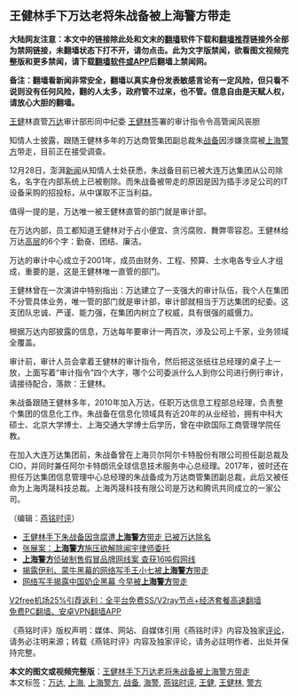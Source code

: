  <h2>王健林手下万达老将朱战备被上海警方带走</h2> <p class="notice"><b>大陆网友注意：本文中的链接除此处和文末的<a href="https://github.com/bannedbook/fanqiang" >翻墙</a>软件下载和<a href="https://github.com/killgcd/justmysocks/blob/master/README.md">翻墙推荐</a>链接外全部为禁网链接，未翻墙状态下打不开，请勿点击。此为文字版禁闻，欲看图文视频完整版和更多禁闻，请下载<a href="https://github.com/bannedbook/fanqiang">翻墙软件或APP</a>后翻墙上禁闻网。</p><p>备注：翻墙看新闻非常安全，翻墙以真实身份发表敏感言论有一定风险，但只看不说则没有任何风险，翻的人太多，政府管不过来，也不管。信息自由是天赋人权，请放心大胆的翻墙。</b></p>  <div class="entry"> <p></p> <p><a href="https://www.bannedbook.org/bnews/tag/%e7%8e%8b%e5%81%a5/" class="st_tag internal_tag" rel="tag" title="标签 王健 下的日志">王健</a>林直管<a href="https://www.bannedbook.org/bnews/tag/%E4%B8%87%E8%BE%BE/" class="st_tag internal_tag" rel="tag" title="标签 万达 下的日志">万达</a>审计部形同中纪委 <a href="https://www.bannedbook.org/bnews/tag/%e7%8e%8b%e5%81%a5%e6%9e%97/" class="st_tag internal_tag" rel="tag" title="标签 王健林 下的日志">王健林</a>签署的审计指令令高管闻风丧胆</p> <p>知情人士披露&#65292;跟随王健林多年的万达商管集团副总裁朱<a href="https://www.bannedbook.org/bnews/tag/%E6%88%98%E5%A4%87/" class="st_tag internal_tag" rel="tag" title="标签 战备 下的日志">战备</a>因涉嫌贪腐被<a href="https://www.bannedbook.org/bnews/tag/%e4%b8%8a%e6%b5%b7/" class="st_tag internal_tag" rel="tag" title="标签 上海 下的日志">上海</a><a href="https://www.bannedbook.org/bnews/tag/%e8%ad%a6%e6%96%b9/" class="st_tag internal_tag" rel="tag" title="标签 警方 下的日志">警方</a>带走&#65292;目前正在接受调查&#12290;</p> <p>   12月28日&#65292;澎湃<span class='wp_keywordlink_affiliate'><a href="https://www.bannedbook.org/" title="新闻">新闻</a></span>从知情人士处获悉&#65292;朱战备目前已被大连万达集团从公司除名&#65292;名字在内部系统上已被剔除&#12290;而朱战备被带走的原因是因为插手涉足公司的IT设备采购的招投标&#65292;从中谋取不正当利益&#12290;</p>  <p>值得一提的是&#65292;万达唯一被王健林直管的部门就是审计部&#12290;</p> <p>在万达内部&#65292;员工都知道王健林对于占小便宜&#12289;贪污腐败&#12289;舞弊零容忍&#12290;王健林给万达<span class='wp_keywordlink_affiliate'><a href="https://www.bannedbook.org/bnews/ccpdope/" title="中共高层内幕" target="_blank">高层</a></span>的6个字&#65306;勤奋&#12289;团结&#12289;廉洁&#12290;</p> <p>万达的审计中心成立于2001年&#65292;成员由财务&#12289;工程&#12289;预算&#12289;土水电各专业人才组成&#65292;重要的是&#65292;这是王健林唯一直管的部门&#12290;</p> <p>王健林曾在一次演讲中特别指出&#65306;万达建立了一支强大的审计队伍&#65292;我个人在集团不分管具体业务&#65292;唯一管的部门就是审计部&#65292;审计部就相当于万达集团的纪委&#12290;这支团队忠诚&#12289;严谨&#12289;能力强&#65292;在集团内树立了权威&#65292;具有很强的威慑力&#12290;</p>  <p>根据万达内部披露的信息&#65292;万达每年要审计一两百次&#65292;涉及公司上千家&#65292;业务领域全覆盖&#12290;</p> <p>审计前&#65292;审计人员会拿着王健林的审计指令&#65292;然后把这张纸往总经理的桌子上一放&#65292;上面写着&#8220;审计指令&#8221;四个大字&#65292;哪个公司委派什么人到你公司进行例行审计&#65292;请接待配合&#65292;落款&#65306;王健林&#12290;</p> <p>   朱战备跟随王健林多年&#65292;2010年加入万达&#65292;任职万达信息工程部总经理&#65292;负责整个集团的信息化工作&#12290;朱战备在信息化领域具有近20年的从业经验&#65292;拥有中科大硕士&#12289;北京大学博士&#12289;上海交通大学博士后学历&#65292;曾在中欧国际工商管理学院任教&#12290;</p> <p>在加入大连万达集团前&#65292;朱战备曾在上海贝尔阿尔卡特股份有限公司担任副总裁及CIO&#65292;并同时兼任阿尔卡特朗讯全球信息技术服务中心总经理&#12290;2017年&#65292;彼时还在担任万达集团信息管理中心总经理的朱战备成为万达商管集团副总裁&#65292;此后又被任命为上海丙晟科技总裁&#12290;上海丙晟科技有限公司是万达和腾讯共同成立的一家公司&#12290;</p>  <p>&#65288;编辑&#65306;<a href="https://www.bannedbook.org/bnews/tag/%e7%87%95%e9%93%ad%e6%97%b6%e8%af%84/" class="st_tag internal_tag" rel="tag" title="标签 燕铭时评 下的日志">燕铭时评</a>&#65289;</p> <ul class='op-related-articles' title='相关阅读'> <li><a href='https://www.bannedbook.org/bnews/headline/20201229/1456690.html' target='_blank'>王健林手下朱战备因贪腐遭<b>上海警方</b>带走 已被万达除名</a></li> <li><a href='https://www.bannedbook.org/bnews/renquan/xgmyd/20201027/1421096.html' target='_blank'>张展案：<b>上海警方</b>施压欲解除闻宇律师委托</a></li> <li><a href='https://www.bannedbook.org/bnews/baitai/20200927/1404121.html' target='_blank'><b>上海警方</b>侦破制售假冒品牌网线案 查获16吨假网线</a></li> <li><a href='https://www.bannedbook.org/bnews/headline/20200719/1362963.html' target='_blank'>揭露伊利、蒙牛黑幕的网络写手王小七被<b>上海警方</b>带走</a></li> <li><a href='https://www.bannedbook.org/bnews/cbnews/20200719/1362936.html' target='_blank'>网络写手揭露中国奶企黑幕 今早被<b>上海警方</b>带走</a></li> </ul> <p class="texttj"> <a href="https://github.com/bannedbook/fanqiang/wiki/V2ray%E6%9C%BA%E5%9C%BA" target="_blank">V2free机场25%引荐返利：全平台免费SS/V2ray节点+经济套餐高速翻墙</a><br/> <a href="https://github.com/bannedbook/fanqiang/wiki/%E7%A6%81%E9%97%BB%E7%BD%91%E5%AE%89%E5%8D%93%E7%BF%BB%E5%A2%99%E6%96%B0%E9%97%BBAPP" target="_blank">免费PC翻墙、安卓VPN翻墙APP</a></p><p>&#12298;燕铭时评&#12299;版权声明&#65306;媒体&#12289;网站&#12289;自媒体引用&#12298;燕铭时评&#12299;内容及独家<span class='wp_keywordlink_affiliate'><a href="https://www.bannedbook.org/bnews/comments/" title="新闻评论" target="_blank">评论</a></span>&#65292;请务必注明来源&#65307;转载&#12298;燕铭时评&#12299;内容及独家评论&#65292;请务必註明作者&#12289;出处并保持完整&#12290;    </p><a name='sharetosocial'></a>       <div><b>本文的图文或视频完整版</b>：<a href='https://www.bannedbook.org/bnews/comments/20201229/1456716.html'>王健林手下万达老将朱战备被上海警方带走</a></div>  </div><!--END ENTRY--> <div class="postfooter"> <div>本文标签：<a href="https://www.bannedbook.org/bnews/tag/%E4%B8%87%E8%BE%BE/" rel="tag">万达</a>, <a href="https://www.bannedbook.org/bnews/tag/%e4%b8%8a%e6%b5%b7/" rel="tag">上海</a>, <a href="https://www.bannedbook.org/bnews/tag/%E4%B8%8A%E6%B5%B7%E8%AD%A6%E6%96%B9/" rel="tag">上海警方</a>, <a href="https://www.bannedbook.org/bnews/tag/%E6%88%98%E5%A4%87/" rel="tag">战备</a>, <a href="https://www.bannedbook.org/bnews/tag/%E6%B5%B7%E8%AD%A6/" rel="tag">海警</a>, <a href="https://www.bannedbook.org/bnews/tag/%e7%87%95%e9%93%ad%e6%97%b6%e8%af%84/" rel="tag">燕铭时评</a>, <a href="https://www.bannedbook.org/bnews/tag/%e7%8e%8b%e5%81%a5/" rel="tag">王健</a>, <a href="https://www.bannedbook.org/bnews/tag/%e7%8e%8b%e5%81%a5%e6%9e%97/" rel="tag">王健林</a>, <a href="https://www.bannedbook.org/bnews/tag/%e8%ad%a6%e6%96%b9/" rel="tag">警方</a></div>  </div><!--END POSTFOOTER--> 